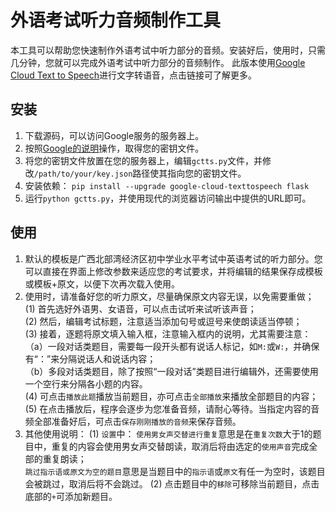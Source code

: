 # 外语考试听力音频制作工具

本工具可以帮助您快速制作外语考试中听力部分的音频。安装好后，使用时，只需几分钟，您就可以完成外语考试中听力部分的音频制作。
此版本使用[Google Cloud Text to Speech](https://cloud.google.com/text-to-speech/)进行文字转语音，点击链接可了解更多。

## 安装
1. 下载源码，可以访问Google服务的服务器上。
2. 按照[Google的说明](https://cloud.google.com/text-to-speech/docs/quickstart-client-libraries#before-you-begin)操作，取得您的密钥文件。
3. 将您的密钥文件放置在您的服务器上，编辑`gctts.py`文件，并修改`/path/to/your/key.json`路径使其指向您的密钥文件。
4. 安装依赖：
    ```pip install --upgrade google-cloud-texttospeech flask```
5. 运行`python gctts.py`，并使用现代的浏览器访问输出中提供的URL即可。

## 使用
1. 默认的模板是广西北部湾经济区初中学业水平考试中英语考试的听力部分。您可以直接在界面上修改参数来适应您的考试要求，并将编辑的结果保存成模板或模板+原文，以便下次再次载入使用。  
2. 使用时，请准备好您的听力原文，尽量确保原文内容无误，以免需要重做；  
    (1) 首先选好外语男、女语音，可以点击试听来试听该声音；  
    (2) 然后，编辑考试标题，注意适当添加句号或逗号来使朗读适当停顿；  
    (3) 接着，逐题将原文填入输入框，注意输入框内的说明，尤其需要注意：   
       （a）一段对话类题目，需要每一段开头都有说话人标记，如`M:`或`W:`，并确保有“：”来分隔说话人和说话内容；  
       （b）多段对话类题目，除了按照“一段对话”类题目进行编辑外，还需要使用一个空行来分隔各小题的内容。  
    (4) 可点击`播放此题`播放当前题目，亦可点击`全部播放`来播放全部题目的内容；
    (5) 在点击播放后，程序会逐步为您准备音频，请耐心等待。当指定内容的音频全部准备好后，可点击`保存刚刚播放的音频`来保存音频。
3. 其他使用说明：
    (1) `设置`中：
        `使用男女声交替进行重复`意思是在`重复次数`大于1的题目中，重复的内容会使用男女声交替朗读，取消后将由选定的`使用声音`完成全部的重复朗读；   
        `跳过指示语或原文为空的题目`意思是当题目中的`指示语`或`原文`有任一为空时，该题目会被跳过，取消后将不会跳过。
    (2) 点击题目中的`移除`可移除当前题目，点击底部的`+`可添加新题目。